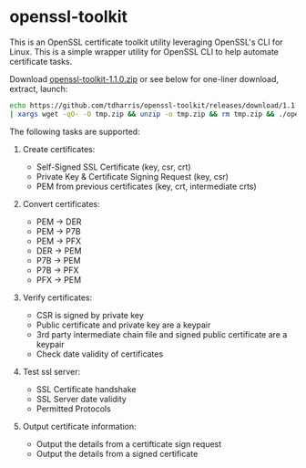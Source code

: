# openssl-toolkit
This is an OpenSSL certificate toolkit utility leveraging OpenSSL's CLI for Linux. This is a simple wrapper utility for OpenSSL CLI to help automate certificate tasks.

Download <a href="https://github.com/tdharris/openssl-toolkit/releases/download/1.1.0/openssl-toolkit-1.1.0.zip">openssl-toolkit-1.1.0.zip</a> or see below for one-liner download, extract, launch:
```bash
echo https://github.com/tdharris/openssl-toolkit/releases/download/1.1.0/openssl-toolkit-1.1.0.zip \
| xargs wget -qO- -O tmp.zip && unzip -o tmp.zip && rm tmp.zip && ./openssl-toolkit/openssl-toolkit.sh
```

The following tasks are supported:

1. Create certificates:
   - Self-Signed SSL Certificate (key, csr, crt)
   - Private Key & Certificate Signing Request (key, csr)
   - PEM from previous certificates (key, crt, intermediate crts) 

2. Convert certificates:
   - PEM -> DER
   - PEM -> P7B
   - PEM -> PFX
   - DER -> PEM
   - P7B -> PEM
   - P7B -> PFX
   - PFX -> PEM

3. Verify certificates:
   - CSR is signed by private key
   - Public certificate and private key are a keypair
   - 3rd party intermediate chain file and signed public certificate are a keypair
   - Check date validity of certificates

4. Test ssl server:
   - SSL Certificate handshake
   - SSL Server date validity
   - Permitted Protocols

5. Output certificate information:
   - Output the details from a certifticate sign request
   - Output the details from a signed certificate
